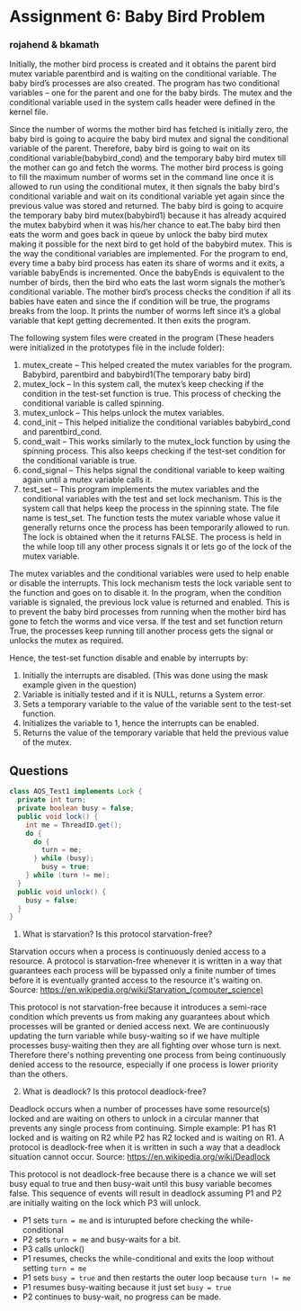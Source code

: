 # Assignment 6: Baby Bird Problem

### rojahend & bkamath

Initially, the mother bird process is created and it obtains the parent bird mutex variable parentbird and is waiting on the conditional variable. The baby bird’s processes are also created. The program has two conditional variables – one for the parent and one for the baby birds. The mutex and the conditional variable used in the system calls header were defined in the kernel file. 

Since the number of worms the mother bird has fetched is initially zero, the baby bird is going to acquire the baby bird mutex and signal the conditional variable of the parent. Therefore, baby bird is going to wait on its conditional variable(babybird_cond) and the temporary baby bird mutex till the mother can go and fetch the worms. The mother bird process is going to fill the maximum number of worms set in the command line once it is allowed to run using the conditional mutex, it then signals the baby bird's conditional variable and wait on its conditional variable yet again since the previous value was stored and returned. The baby bird is going to acquire the temporary baby bird mutex(babybird1) because it has already acquired the mutex babybird when it was his/her chance to eat.The baby bird then eats the worm and goes back in queue by unlock the baby bird mutex making it possible for the next bird to get hold of the babybird mutex. This is the way the conditional variables are implemented. For the program to end, every time a baby bird process has eaten its share of worms and it exits, a variable babyEnds is incremented. Once the babyEnds is equivalent to the number of birds, then the bird who eats the last worm signals the mother’s conditional variable. The mother bird’s process checks the condition if all its babies have eaten and since the if condition will be true, the programs breaks from the loop. It prints the number of worms left since it’s a global variable that kept getting decremented. It then exits the program.

The following system files were created in the program (These headers were initialized in the prototypes file in the include folder): 

 1. mutex\_create – This helped created the mutex variables for the program. Babybird, parentbird and babybird1(The temporary baby bird)
 2. mutex\_lock – In this system call, the mutex’s keep checking if the condition in the test-set function is true. This process of checking the conditional variable is called spinning.
 3. mutex\_unlock – This helps unlock the mutex variables.
 4. cond\_init – This helped initialize the conditional variables babybird\_cond and parentbird\_cond. 
 5. cond\_wait –  This works similarly to the mutex\_lock function by using the spinning process. This also keeps checking if the test-set condition for the conditional variable is true.
 6. cond\_signal – This helps signal the conditional variable to keep waiting again until a mutex variable calls it. 
 7. test\_set – This program implements the mutex variables and the conditional variables with the test and set lock mechanism. This is the system call that helps keep the process in the spinning state. The file name is test\_set. The function tests the mutex variable whose value it generally returns once the process has been temporarily allowed to run.  The lock is obtained when the it returns FALSE. The process is held in the while loop till any other process signals it or lets go of the lock of the mutex variable.

The mutex variables and the conditional variables were used to help enable or disable the interrupts. This lock mechanism tests the lock variable sent to the function and goes on to disable it. In the program, when the condition variable is signaled, the previous lock value is returned and enabled. This is to prevent the baby bird processes from running when the mother bird has gone to fetch the worms and vice versa. If the test and set function return True, the processes keep running till another process gets the signal or unlocks the mutex as required. 

Hence, the test-set function disable and enable by interrupts by:

 1. Initially the interrupts are disabled. (This was done using the mask example given in the question)
 2. Variable is initially tested and if it is NULL, returns a System error.
 3. Sets a temporary variable to the value of the variable sent to the test-set function. 
 4. Initializes the variable to 1, hence the interrupts can be enabled. 
 5.  Returns the value of the temporary variable that held the previous value of the mutex.

## Questions

```java
class AOS_Test1 implements Lock {
  private int turn;
  private boolean busy = false;
  public void lock() {
    int me = ThreadID.get();
    do {
      do {
        turn = me;
      } while (busy);
        busy = true;
    } while (turn != me);
  }
  public void unlock() {
    busy = false;
  }
}
```

 1. What is starvation? Is this protocol starvation-free?

Starvation occurs when a process is continuously denied access to a resource. A protocol is starvation-free whenever it is written in a way that guarantees each process will be bypassed only a finite number of times before it is eventually granted access to the resource it's waiting on. Source: https://en.wikipedia.org/wiki/Starvation_(computer_science)

This protocol is not starvation-free because it introduces a semi-race condition which prevents us from making any guarantees about which processes will be granted or denied access next. We are continuously updating the turn variable while busy-waiting so if we have multiple processes busy-waiting then they are all fighting over whose turn is next. Therefore there's nothing preventing one process from being continuously denied access to the resource, especially if one process is lower priority than the others.

 2. What is deadlock? Is this protocol deadlock-free?

Deadlock occurs when a number of processes have some resource(s) locked and are waiting on others to unlock in a circular manner that prevents any single process from continuing. Simple example: P1 has R1 locked and is waiting on R2 while P2 has R2 locked and is waiting on R1. A protocol is deadlock-free when it is written in such a way that a deadlock situation cannot occur. Source: https://en.wikipedia.org/wiki/Deadlock

This protocol is not deadlock-free because there is a chance we will set busy equal to true and then busy-wait until this busy variable becomes false. This sequence of events will result in deadlock assuming P1 and P2 are initially waiting on the lock which P3 will unlock.

 - P1 sets `turn = me` and is inturupted before checking the while-conditional
 - P2 sets `turn = me` and busy-waits for a bit.
 - P3 calls unlock()
 - P1 resumes, checks the while-conditional and exits the loop without setting `turn = me`
 - P1 sets `busy = true` and then restarts the outer loop because `turn != me`
 - P1 resumes busy-waiting because it just set `busy = true`
 - P2 continues to busy-wait, no progress can be made.
